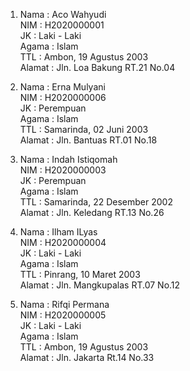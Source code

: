 1. Nama   : Aco Wahyudi  
   NIM    : H2020000001  
   JK     : Laki - Laki  
   Agama  : Islam  
   TTL    : Ambon, 19 Agustus 2003  
   Alamat : Jln. Loa Bakung RT.21 No.04  
   
2. Nama   : Erna Mulyani  
   NIM    : H2020000006  
   JK     : Perempuan  
   Agama  : Islam  
   TTL    : Samarinda, 02 Juni 2003  
   Alamat : Jln. Bantuas RT.01 No.18  
   
3. Nama   : Indah Istiqomah  
   NIM    : H2020000003  
   JK     : Perempuan  
   Agama  : Islam  
   TTL    : Samarinda, 22 Desember 2002  
   Alamat : Jln. Keledang RT.13 No.26  
   
4. Nama   : Ilham ILyas  
   NIM    : H2020000004  
   JK     : Laki - Laki  
   Agama  : Islam  
   TTL    : Pinrang, 10 Maret 2003  
   Alamat : Jln. Mangkupalas RT.07 No.12  
   
5. Nama   : Rifqi Permana  
   NIM    : H2020000005  
   JK     : Laki - Laki  
   Agama  : Islam  
   TTL    : Ambon, 19 Agustus 2003  
   Alamat : Jln. Jakarta Rt.14 No.33  
